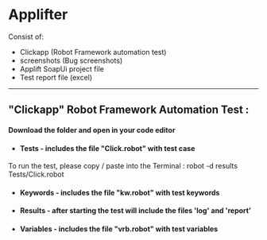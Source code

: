 # Applifter 
Consist of:
- Clickapp (Robot Framework automation test)
- screenshots (Bug screenshots)
 - Applift SoapUi project file
 - Test report file (excel)
 ---
 ## "Clickapp" Robot Framework Automation Test :
  #### Download the folder and open in your code editor
 - ####  Tests - includes the file "Click.robot" with test case 
 
To run the test, please copy / paste into the Terminal : robot -d results Tests/Click.robot
- ####   Keywords - includes the file "kw.robot" with test keywords
- ####  Results - after starting the test will include the files 'log' and 'report'
- #### Variables - includes the file "vrb.robot" with test variables
